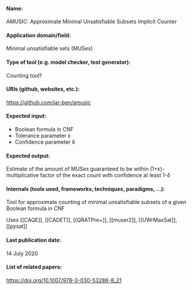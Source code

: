 #### Name:
AMUSIC: Approximate Minimal Unsatisfiable Subsets Implicit Counter

#### Application domain/field:
Minimal unsatisfiable sets (MUSes)

#### Type of tool (e.g. model checker, test generator):
Counting tool?

#### URIs (github, websites, etc.):
https://github.com/jar-ben/amusic

#### Expected input:
- Boolean formula in CNF
- Tolerance parameter ε
- Confidence parameter δ

#### Expected output:
Estimate of the amount of MUSes guaranteed to be within (1+ε)-multiplicative factor of the exact count with confidence at least 1-δ

#### Internals (tools used, frameworks, techniques, paradigms, ...):
Tool for approximate counting of minimal unsatisfiable subsets of a given Boolean formula in CNF

Uses [[CAQE]], [[CADET]], [[QRATPre+]], [[muser2]], [[UWrMaxSat]], [[pysat]]

#### Last publication date:
14 July 2020

#### List of related papers:
https://doi.org/10.1007/978-3-030-53288-8_21